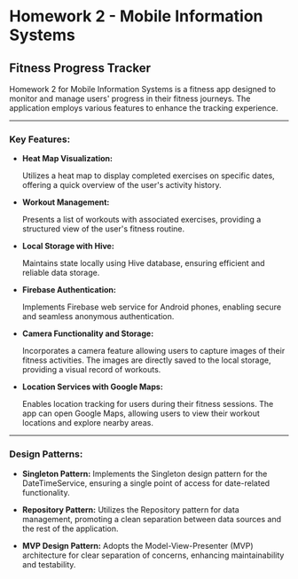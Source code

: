 # Homework 2 - Mobile Information Systems
## Fitness Progress Tracker
Homework 2 for Mobile Information Systems is a fitness app designed to monitor and manage users' progress in their fitness journeys. The application employs various features to enhance the tracking experience.

---------
### Key Features:
- **Heat Map Visualization:**

  Utilizes a heat map to display completed exercises on specific dates, offering a quick overview of the user's activity history.

- **Workout Management:**

  Presents a list of workouts with associated exercises, providing a structured view of the user's fitness routine.

- **Local Storage with Hive:**

  Maintains state locally using Hive database, ensuring efficient and reliable data storage.

- **Firebase Authentication:**

  Implements Firebase web service for Android phones, enabling secure and seamless anonymous authentication.

- **Camera Functionality and Storage:**

  Incorporates a camera feature allowing users to capture images of their fitness activities. The images are directly saved to the local storage, providing a visual record of workouts.

- **Location Services with Google Maps:**

  Enables location tracking for users during their fitness sessions. The app can open Google Maps, allowing users to view their workout locations and explore nearby areas.
--------
### Design Patterns:
- **Singleton Pattern:**
Implements the Singleton design pattern for the DateTimeService, ensuring a single point of access for date-related functionality.

- **Repository Pattern:**
Utilizes the Repository pattern for data management, promoting a clean separation between data sources and the rest of the application.

- **MVP Design Pattern:**
Adopts the Model-View-Presenter (MVP) architecture for clear separation of concerns, enhancing maintainability and testability.

